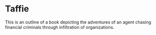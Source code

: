 # Taffie
This is an outline of a book depicting the adventures of an agent chasing financial criminals through infiltration of organizations.
